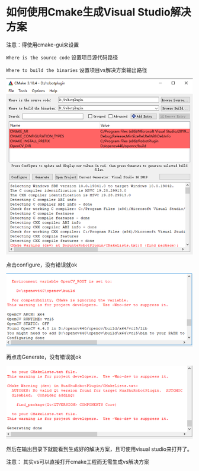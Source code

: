# 如何使用Cmake生成Visual Studio解决方案

注意：得使用cmake-gui来设置

`Where is the source code` 设置项目源代码路径

`Where to build the binaries` 设置项目vs解决方案输出路径

![](asset/cmake-gui.png)

点击configure，没有错误就ok

![](asset/configure-done.png)

再点击Generate，没有错误就ok

![](asset/generate-done.png)

然后在输出目录下就能看到生成好的解决方案，且可使用visual studio来打开了。

注意：
其实vs可以直接打开cmake工程而无需生成vs解决方案
